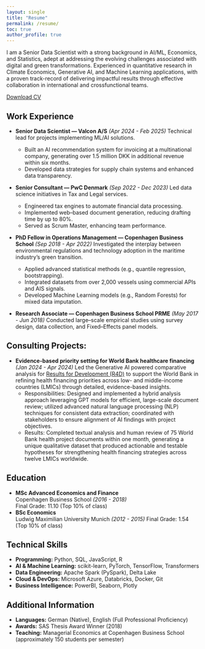 ```yaml
---
layout: single
title: "Resume"
permalink: /resume/
toc: true
author_profile: true
---
```


I am a Senior Data Scientist with a strong background in AI/ML, Economics, and Statistics, adept at addressing the evolving challenges associated with digital and green transformations. Experienced in quantitative research in Climate Economics, Generative AI, and Machine Learning applications, with a proven track-record of delivering impactful results through effective collaboration in international and crossfunctional teams.

<a class="btn btn-primary" href="/assets/files/cv_fmb.pdf" download>Download CV</a>

## Work Experience
- **Senior Data Scientist — Valcon A/S** _(Apr 2024 - Feb 2025)_
  Technical lead for projects implementing ML/AI solutions.
  - Built an AI recommendation system for invoicing at a multinational company, generating over 1.5 million DKK in additional revenue within six months.
  - Developed data strategies for supply chain systems and enhanced data transparency.

- **Senior Consultant — PwC Denmark** _(Sep 2022 - Dec 2023)_
  Led data science initiatives in Tax and Legal services.
  - Engineered tax engines to automate financial data processing.
  - Implemented web–based document generation, reducing drafting time by up to 80%.
  - Served as Scrum Master, enhancing team performance.

- **PhD Fellow in Operations Management — Copenhagen Business School** _(Sep 2018 - Apr 2022)_
  Investigated the interplay between environmental regulations and technology adoption in the maritime industry’s green transition.
  - Applied advanced statistical methods (e.g., quantile regression, bootstrapping).
  - Integrated datasets from over 2,000 vessels using commercial APIs and AIS signals.
  - Developed Machine Learning models (e.g., Random Forests) for mixed data imputation.

- **Research Associate — Copenhagen Business School PRME** _(May 2017 - Jun 2018)_
  Conducted large–scale empirical studies using survey design, data collection, and Fixed–Effects panel models.

## Consulting Projects:
- **Evidence-based priority setting for World Bank healthcare financing** _(Jan 2024 - Apr 2024)_
  Led the Generative AI powered comparative analysis for  [Results for Development (R4D)](https://r4d.org/) to support the World Bank in refining health financing priorities across low- and middle-income countries (LMICs) through detailed, evidence-based insights.
  - Responsibilities: Designed and implemented a hybrid analysis approach leveraging GPT models for efficient, large-scale document review; utilized advanced natural language processing (NLP) techniques for consistent data extraction; coordinated with stakeholders to ensure alignment of AI findings with project objectives.
  - Results: Completed textual analysis and human review of 75 World Bank health project documents within one month, generating a unique qualitative dataset that produced actionable and testable hypotheses for strengthening health financing strategies across twelve LMICs worldwide.


## Education
- **MSc Advanced Economics and Finance**  
  Copenhagen Business School _(2016 - 2018)_  
  Final Grade: 11.10 (Top 10% of class)
- **BSc Economics**  
  Ludwig Maximilian University Munich _(2012 - 2015)_ 
  Final Grade: 1.54 (Top 10% of class)

## Technical Skills
- **Programming:** Python, SQL, JavaScript, R  
- **AI & Machine Learning:** scikit-learn, PyTorch, TensorFlow, Transformers  
- **Data Engineering:** Apache Spark (PySpark), Delta Lake
- **Cloud & DevOps:** Microsoft Azure, Databricks, Docker, Git  
- **Business Intelligence:** PowerBI, Seaborn, Plotly

## Additional Information
- **Languages:** German (Native), English (Full Professional Proficiency)  
- **Awards:** SAS Thesis Award Winner (2018)  
- **Teaching:** Managerial Economics at Copenhagen Business School (approximately 150 students per semester)